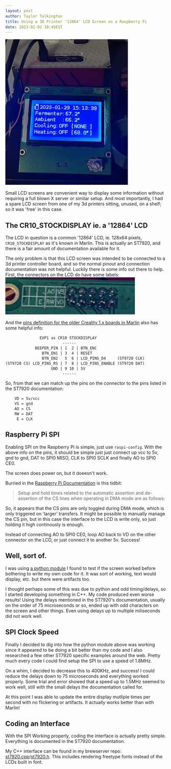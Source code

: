 ```yaml
---
layout: post
author: Taylor Talkington
title: Using a 3D Printer '12864' LCD Screen on a Raspberry Pi
date: 2023-02-02 10:45EST
---
```


![Brewserver LCD Screen](/assets/brewserver-lcd.jpg)

Small LCD screens are convenient way to display some information without requiring a full blown X server or similar setup. And most importantly, I had a spare LCD screen from one of my 3d printers sitting, unused, on a shelf; so it was 'free' in this case.

## The CR10_STOCKDISPLAY ie. a '12864' LCD

The LCD in question is a common '12864' LCD, ie. 128x64 pixels, `CR10_STOCKDISPLAY` as it's known in Marlin. This is actually an ST7920, and there is a fair amount of documentation available for it.

The only problem is that this LCD screen was intended to be connected to a 3d printer controller board, and so the normal pinout and connection documentation was not helpful. Luckily there is some info out there to help. First, the connectors on the LCD do have some labels:
![lcd-pins-1](/assets/lcd-pins1.png)

And the [pins definition for the older Creality 1.x boards in Marlin](https://github.com/MarlinFirmware/Marlin/blob/bugfix-2.1.x/Marlin/src/pins/sanguino/pins_MELZI_CREALITY.h) also has some helpful info:
```text
               EXP1 as CR10 STOCKDISPLAY
                         ------
             BEEPER_PIN | 1  2 | BTN_ENC
                BTN_EN1 | 3  4 | RESET
                BTN_EN2   5  6 | LCD_PINS_D4     (ST9720 CLK)
(ST9720 CS) LCD_PINS_RS | 7  8 | LCD_PINS_ENABLE (ST9720 DAT)
                    GND | 9 10 | 5V
                         ------
```

So, from that we can match up the pins on the connector to the pins listed in the ST7920 documentation:
```text
    VD = 5v/vcc
    VS = gnd
    AO = CS
    RW = DAT
     E = CLK
```

## Raspberry Pi SPI

Enabling SPI on the Raspberry Pi is simple, just use `raspi-config`. With the above info on the pins, it should be simple just just connect up vcc to 5v, gnd to gnd, DAT to SPI0 MISO, CLK to SPI0 SCLK and finally AO to SPI0 CE0.

The screen does power on, but it doeesn't work.

Burried in the [Raspberry Pi Documentation](https://www.raspberrypi.com/documentation/computers/raspberry-pi.html#chip-selects) is this tidbit:
> Setup and hold times related to the automatic assertion and de-assertion of the CS lines when operating in DMA mode are as follows:

So, it appears that the CS pins are only toggled during DMA mode, which is only triggered on 'larger' transfers. It might be possible to manually manage the CS pin, but in this case the interface to the LCD is write only, so just holding it high continously is enough.

Instead of connecting AO to SPI0 CE0, loop AO back to VD on the other connector on the LCD, or just connect it to another 5v. Success!

## Well, sort of.

I was using [a python module](https://github.com/JMW95/pyST7920) I found to test if the screen worked before bothering to write my own code for it. It was sort of working, text would display, etc. but there were artifacts too.

I thought perhaps some of this was due to python and odd timing/delays, so I started developing something in C++. My code produced even worse results! Using the delays mentioned in the ST7920's documentation, usually on the order of 75 microseconds or so, ended up with odd characters on the screen and other things. Even using delays up to multiple miliseconds did not work well.

## SPI Clock Speed

Finally I decided to dig into how the python module above was working since it appeared to be doing a bit better than my code and I also researched a few other ST7920 specific examples around the web. Pretty much every code I could find setup the SPI to use a speed of 1.8MHz.

On a whim, I decided to decrease this to 400KHz, and success! I could reduce the delays down to 75 microseconds and everything worked properly. Some trial and error showed that a speed up to 1.5MHz seemed to work well, still with the small delays the documentation called for.

At this point I was able to update the entire display mutliple times per second with no flickering or artifacts. It actually works better than with Marlin!

## Coding an Interface

With the SPI Working properly, coding the interface is actually pretty simple. Everything is documented in the ST7920 documentation. 

My C++ interface can be found in my brewserver repo: [st7920.cpp](https://github.com/The-EG/brewserver/blob/main/src/st7920.cpp)/[st7920.h](https://github.com/The-EG/brewserver/blob/main/src/st7920.h). This includes rendering freetype fonts instead of the LCDs built in font.